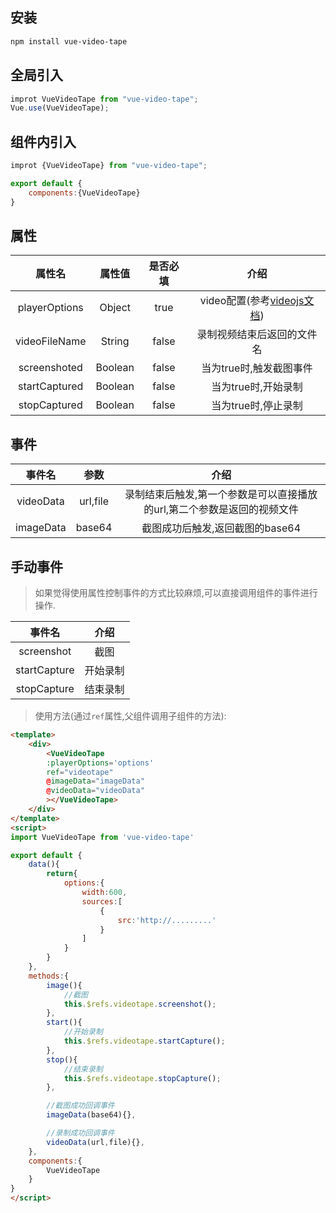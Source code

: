 
## 安装

``` bash
npm install vue-video-tape
```

## 全局引入

``` javascript
improt VueVideoTape from "vue-video-tape";
Vue.use(VueVideoTape);
```

## 组件内引入

```javascript
improt {VueVideoTape} from "vue-video-tape";

export default {
	components:{VueVideoTape}
}
```

## 属性

|属性名|属性值|是否必填|介绍|
|:-:|:-:|:-:|:-:|
|playerOptions|Object|true|video配置(参考[videojs文档](https://docs.videojs.com/ "videojs"))|
|videoFileName|String|false|录制视频结束后返回的文件名|
|screenshoted|Boolean|false|当为true时,触发截图事件|
|startCaptured|Boolean|false|当为true时,开始录制|
|stopCaptured|Boolean|false|当为true时,停止录制|

## 事件

|事件名|参数|介绍|
|:-:|:-:|:-:|
|videoData|url,file|录制结束后触发,第一个参数是可以直接播放的url,第二个参数是返回的视频文件|
|imageData|base64|截图成功后触发,返回截图的base64|

## 手动事件

>如果觉得使用属性控制事件的方式比较麻烦,可以直接调用组件的事件进行操作.

|事件名|介绍|
|:-:|:-:|
|screenshot|截图|
|startCapture|开始录制|
|stopCapture|结束录制|

>使用方法(通过`ref`属性,父组件调用子组件的方法):
```html
<template>
    <div>
        <VueVideoTape 
		:playerOptions='options' 
		ref="videotape"
		@imageData="imageData"
		@videoData="videoData"
		></VueVideoTape>
    </div>
</template>
<script>
import VueVideoTape from 'vue-video-tape'

export default {
    data(){
        return{
            options:{
				width:600,
				sources:[
					{
						src:'http://.........'
					}
				]
			}
        }
    },
    methods:{
		image(){
			//截图
			this.$refs.videotape.screenshot();
		},
		start(){
			//开始录制
			this.$refs.videotape.startCapture();
		},
		stop(){
			//结束录制
			this.$refs.videotape.stopCapture();
		},

		//截图成功回调事件
		imageData(base64){},

		//录制成功回调事件
		videoData(url,file){},
    },
    components:{
        VueVideoTape
    }
}
</script>
```

